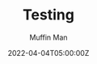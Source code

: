 ---
title: "Testing"
meta_title: ""
description: "I'm hoping this thing works"
date: 2022-04-04T05:00:00Z
image: "/images/image-placeholder.png"
categories: ["Tests"]
author: "Muffin Man"
# tags: ["nextjs", "tailwind"]
draft: false
---